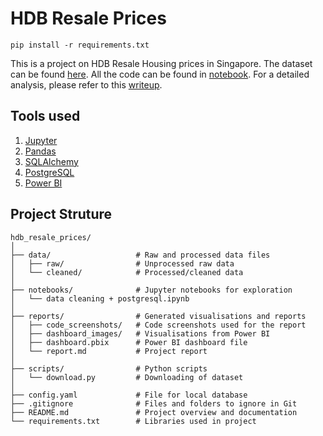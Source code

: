 # HDB Resale Prices

```
pip install -r requirements.txt
```

This is a project on HDB Resale Housing prices in Singapore. The dataset can be found [here](https://data.gov.sg/collections/189/view).
All the code can be found in [notebook](https://github.com/jeslyztaz/hdb-resale-prices/blob/master/notebooks/data%20cleaning%20%2B%20postgresql.ipynb).
For a detailed analysis, please refer to this [writeup](https://github.com/jeslyztaz/hdb-resale-prices/blob/master/reports/report.md).

## Tools used
1. [Jupyter](https://jupyter.org/)
2. [Pandas](https://pandas.pydata.org/)
3. [SQLAlchemy](https://www.sqlalchemy.org/)
3. [PostgreSQL](https://www.postgresql.org/)
3. [Power BI](https://www.microsoft.com/en-us/power-platform/products/power-bi)

## Project Struture
```
hdb_resale_prices/
│
├── data/                   # Raw and processed data files
│   ├── raw/                # Unprocessed raw data
│   └── cleaned/            # Processed/cleaned data
│
├── notebooks/              # Jupyter notebooks for exploration
│   └── data cleaning + postgresql.ipynb
│
├── reports/                # Generated visualisations and reports
│   ├── code_screenshots/   # Code screenshots used for the report
│   ├── dashboard_images/   # Visualisations from Power BI
│   ├── dashboard.pbix      # Power BI dashboard file
│   └── report.md           # Project report
│
├── scripts/                # Python scripts
│   └── download.py         # Downloading of dataset
│
├── config.yaml             # File for local database
├── .gitignore              # Files and folders to ignore in Git
├── README.md               # Project overview and documentation
└── requirements.txt        # Libraries used in project
```
